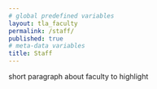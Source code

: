 ```yaml
---
# global predefined variables
layout: tla_faculty
permalink: /staff/
published: true
# meta-data variables
title: Staff
---
```

short paragraph about faculty to highlight
